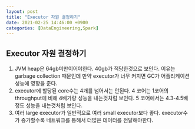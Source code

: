 ```yaml
---
layout: post
title: "Executor 자원 결정하기"
date: 2021-02-25 14:46:00 +0900
categories: [DataEngineering,Spark]
---
```


## Executor 자원 결정하기

1. JVM heap은 64gb미만이어야한다. 40gb가 적당한것으로 보인다. 이유는 garbage collection 때문인데 만약 executor가 너무 커지면 GC가 어플리케이션 성능에 영향을 준다. 
2. executor에 할당된 core수는 4개를 넘어서는 안된다. 4 코어는 1코어의 throughput에 비해 4배가량 성능을 내는것처럼 보인다. 5 코어에서는 4.3-4.5배 정도 성능을 내는것처럼 보인다.
3. 여러 large executor가 일반적으로 여러 small executor보다 좋다. executor수가 증가할수록 네트워크를 통해서 더많은 데이터를 전달해야한다.  

